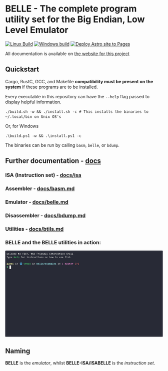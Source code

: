 # BELLE - The complete program utility set for the Big Endian, Low Level Emulator
[![Linux Build](https://github.com/BlueGummi/belle/actions/workflows/ci.yml/badge.svg)](https://github.com/BlueGummi/belle/actions/workflows/ci.yml) [![Windows build](https://github.com/BlueGummi/belle/actions/workflows/windows-build.yml/badge.svg)](https://github.com/BlueGummi/belle/actions/workflows/windows-build.yml) [![Deploy Astro site to Pages](https://github.com/BlueGummi/belle/actions/workflows/publish.yml/badge.svg)](https://github.com/BlueGummi/belle/actions/workflows/publish.yml)


All documentation is available on [the website for this project](https://bluegummi.github.io/belle) 

## Quickstart

Cargo, RustC, GCC, and Makefile **compatibility must be present on the system** if these programs are to be installed.

Every executable in this repository can have the `--help` flag passed to display helpful information.


```
./build.sh -w && ./install.sh -c # This installs the binaries to ~/.local/bin on Unix OS's
```

Or, for Windows

```pwsh
.\build.ps1 -w && .\install.ps1 -c
```

The binaries can be run by calling `basm`, `belle`, or `bdump`.

## Further documentation - [docs](https://github.com/BlueGummi/belle/tree/master/docs)

### ISA (Instruction set) - [docs/isa](https://github.com/BlueGummi/belle/tree/master/docs/isa)

### Assembler - [docs/basm.md](https://github.com/BlueGummi/belle/blob/master/docs/basm.md)

### Emulator - [docs/belle.md](https://github.com/BlueGummi/belle/blob/master/docs/belle.md)

### Disassembler - [docs/bdump.md](https://github.com/BlueGummi/belle/blob/master/docs/bdump.md)

### Utilities - [docs/btils.md](https://github.com/BlueGummi/belle/blob/master/docs/btils.md)

### BELLE and the BELLE utilities in action:
![BELLE Usage GIF](https://github.com/BlueGummi/belle/blob/master/media/belle-usage.gif)


## Naming

**BELLE** is the *emulator*, whilst **BELLE-ISA/ISABELLE** is the *instruction set*.
